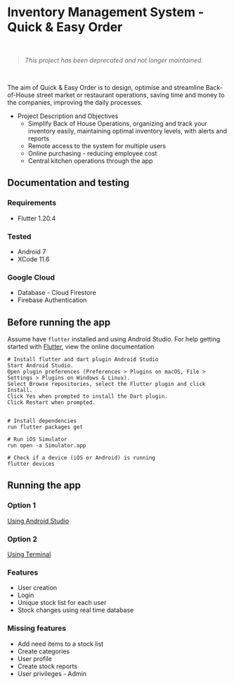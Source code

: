 # Inventory Management System - Quick & Easy Order


<p>&nbsp;</p>

> _This project has been deprecated and not longer maintained._

<p>&nbsp;</p>

The aim of Quick & Easy Order is to design, optimise and streamline Back-of-House street market or restaurant operations, saving time and money to the companies, improving the daily processes.

- Project Description and Objectives
  - Simplify Back of House Operations, organizing and track your inventory easily, maintaining optimal inventory levels, with alerts and reports
  - Remote access to the system for multiple users
  - Online purchasing - reducing employee cost
  - Central kitchen operations through the app

## Documentation and testing

### Requirements

- Flutter 1.20.4

### Tested

- Android 7
- XCode 11.6

### Google Cloud

- Database - Cloud Firestore
- Firebase Authentication

## Before running the app

Assume have `flutter` installed and using Android Studio. For help getting started with [Flutter](https://flutter.io/), view the online documentation

    # Install flutter and dart plugin Android Studio
    Start Android Studio.
    Open plugin preferences (Preferences > Plugins on macOS, File > Settings > Plugins on Windows & Linux).
    Select Browse repositories, select the Flutter plugin and click Install.
    Click Yes when prompted to install the Dart plugin.
    Click Restart when prompted.


    # Install dependencies
    run flutter packages get

    # Run iOS Simulator
    run open -a Simulator.app

    # Check if a device (iOS or Android) is running
    flutter devices

## Running the app

### Option 1

[Using Android Studio](https://flutter.io/docs/get-started/test-drive?tab=androidstudio)

### Option 2

[Using Terminal](https://flutter.io/docs/get-started/test-drive?tab=terminal)

### Features

- User creation
- Login
- Unique stock list for each user
- Stock changes using real time database

### Missing features

- Add need items to a stock list
- Create categories
- User profile
- Create stock reports
- User privileges - Admin

